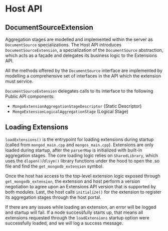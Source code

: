 # Host API

## DocumentSourceExtension

Aggregation stages are modelled and implemented within the server as `DocumentSource`
specializations. The Host API introduces `DocumentSourceExtension`, a specialization of the
`DocumentSource` abstraction, which acts as a façade and delegates its business logic to the
Extensions API.

All the methods offered by the `DocumentSource` interface are implemented by modelling a
comprehensive set of interfaces in the API which the extension must service.

`DocumentSourceExtension` delegates calls to its interface to the following Public API components:

- `MongoExtensionAggregationStageDescriptor` (Static Descriptor)
- `MongoExtensionLogicalAggregationStage` (Logical Stage)

## Loading Extensions

`loadExtensions()` is the entrypoint for loading extensions during startup (called from
`mongod_main.cpp` and `mongos_main.cpp`). Extensions are only loaded during startup, after the
`parserMap` is initialized with built-in aggregation stages. The core loading logic relies on
`SharedLibrary`, which uses the `dlopen()`/`dlsym()` library functions under the hood to open the
.so file and find the `get_mongodb_extension` symbol.

Once the host has access to the top-level extension logic exposed through `get_mongodb_extension`,
the extension and host perform a version negotiation to agree upon an Extensions API version that
is supported by both modules. Last, the host calls `initialize()` for the extension to register its
aggregation stages through the host portal.

If there are any issues while loading an extension, an error will be logged and startup will fail.
If a node successfully starts up, that means all extensions requested through the `loadExtensions`
startup option were successfully loaded, and we will log a success message.
